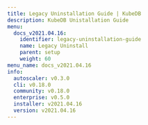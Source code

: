 ```yaml
---
title: Legacy Uninstallation Guide | KubeDB
description: KubeDB Unistallation Guide
menu:
  docs_v2021.04.16:
    identifier: legacy-uninstallation-guide
    name: Legacy Uninstall
    parent: setup
    weight: 60
menu_name: docs_v2021.04.16
info:
  autoscaler: v0.3.0
  cli: v0.18.0
  community: v0.18.0
  enterprise: v0.5.0
  installer: v2021.04.16
  version: v2021.04.16
---
```


